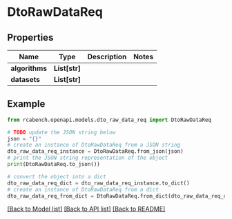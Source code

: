 # DtoRawDataReq


## Properties

Name | Type | Description | Notes
------------ | ------------- | ------------- | -------------
**algorithms** | **List[str]** |  | 
**datasets** | **List[str]** |  | 

## Example

```python
from rcabench.openapi.models.dto_raw_data_req import DtoRawDataReq

# TODO update the JSON string below
json = "{}"
# create an instance of DtoRawDataReq from a JSON string
dto_raw_data_req_instance = DtoRawDataReq.from_json(json)
# print the JSON string representation of the object
print(DtoRawDataReq.to_json())

# convert the object into a dict
dto_raw_data_req_dict = dto_raw_data_req_instance.to_dict()
# create an instance of DtoRawDataReq from a dict
dto_raw_data_req_from_dict = DtoRawDataReq.from_dict(dto_raw_data_req_dict)
```
[[Back to Model list]](../README.md#documentation-for-models) [[Back to API list]](../README.md#documentation-for-api-endpoints) [[Back to README]](../README.md)


